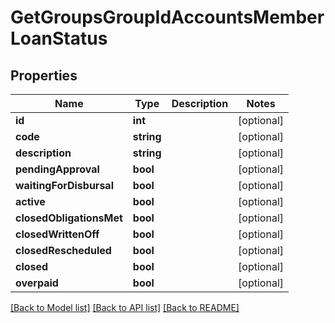# GetGroupsGroupIdAccountsMemberLoanStatus

## Properties
Name | Type | Description | Notes
------------ | ------------- | ------------- | -------------
**id** | **int** |  | [optional] 
**code** | **string** |  | [optional] 
**description** | **string** |  | [optional] 
**pendingApproval** | **bool** |  | [optional] 
**waitingForDisbursal** | **bool** |  | [optional] 
**active** | **bool** |  | [optional] 
**closedObligationsMet** | **bool** |  | [optional] 
**closedWrittenOff** | **bool** |  | [optional] 
**closedRescheduled** | **bool** |  | [optional] 
**closed** | **bool** |  | [optional] 
**overpaid** | **bool** |  | [optional] 

[[Back to Model list]](../../README.md#documentation-for-models) [[Back to API list]](../../README.md#documentation-for-api-endpoints) [[Back to README]](../../README.md)

